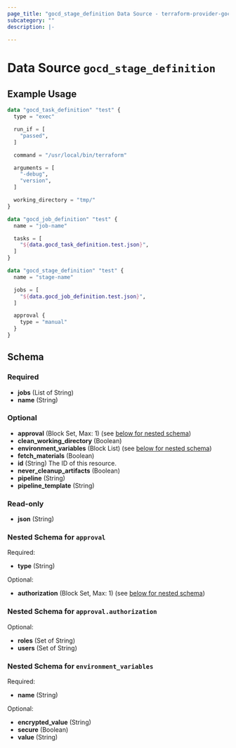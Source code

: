 ```yaml
---
page_title: "gocd_stage_definition Data Source - terraform-provider-gocd"
subcategory: ""
description: |-
  
---
```


# Data Source `gocd_stage_definition`



## Example Usage

```terraform
data "gocd_task_definition" "test" {
  type = "exec"

  run_if = [
    "passed",
  ]

  command = "/usr/local/bin/terraform"

  arguments = [
    "-debug",
    "version",
  ]

  working_directory = "tmp/"
}

data "gocd_job_definition" "test" {
  name = "job-name"

  tasks = [
    "${data.gocd_task_definition.test.json}",
  ]
}

data "gocd_stage_definition" "test" {
  name = "stage-name"

  jobs = [
    "${data.gocd_job_definition.test.json}",
  ]

  approval {
    type = "manual"
  }
}
```

## Schema

### Required

- **jobs** (List of String)
- **name** (String)

### Optional

- **approval** (Block Set, Max: 1) (see [below for nested schema](#nestedblock--approval))
- **clean_working_directory** (Boolean)
- **environment_variables** (Block List) (see [below for nested schema](#nestedblock--environment_variables))
- **fetch_materials** (Boolean)
- **id** (String) The ID of this resource.
- **never_cleanup_artifacts** (Boolean)
- **pipeline** (String)
- **pipeline_template** (String)

### Read-only

- **json** (String)

<a id="nestedblock--approval"></a>
### Nested Schema for `approval`

Required:

- **type** (String)

Optional:

- **authorization** (Block Set, Max: 1) (see [below for nested schema](#nestedblock--approval--authorization))

<a id="nestedblock--approval--authorization"></a>
### Nested Schema for `approval.authorization`

Optional:

- **roles** (Set of String)
- **users** (Set of String)



<a id="nestedblock--environment_variables"></a>
### Nested Schema for `environment_variables`

Required:

- **name** (String)

Optional:

- **encrypted_value** (String)
- **secure** (Boolean)
- **value** (String)


